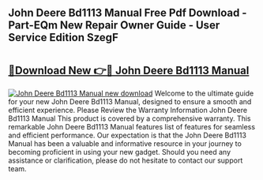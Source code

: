## John Deere Bd1113 Manual Free Pdf Download - Part-EQm New Repair Owner Guide - User Service Edition SzegF

# <h2><a href="http://bc91945.oget.top/?id=John+Deere+Bd1113+Manual">🔗Download New 👉🔴 John Deere Bd1113 Manual</a></h2>

[![John Deere Bd1113 Manual new download](https://i.imgur.com/5g1atiW.png)](http://bc91945.oget.top/?id=John+Deere+Bd1113+Manual)
Welcome to the ultimate guide for your new John Deere Bd1113 Manual, designed to ensure a smooth and efficient experience. Please Review the Warranty Information John Deere Bd1113 Manual This product is covered by a comprehensive warranty. This remarkable John Deere Bd1113 Manual features list of features for seamless and efficient performance. Our expectation is that the John Deere Bd1113 Manual has been a valuable and informative resource in your journey to becoming proficient in using your new gadget. Should you need any assistance or clarification, please do not hesitate to contact our support team.
